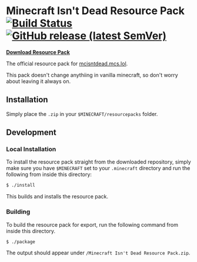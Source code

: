 # Minecraft Isn't Dead Resource Pack [![Build Status](https://travis-ci.com/jajaperson/MCID-Resource-Pack.svg?token=wgVJTQgX4rqyAqtmCUV9&branch=master)](https://travis-ci.com/jajaperson/MCID-Resource-Pack) [![GitHub release (latest SemVer)](https://img.shields.io/github/v/release/jajaperson/MCID-Resource-Pack)](https://github.com/jajaperson/MCID-Resource-Pack/releases)

**[Download Resource Pack](https://github.com/jajaperson/MCID-Resource-Pack/releases)**

The official resource pack for [mcisntdead.mcs.lol](https://mcisntdead.mcs.lol).

This pack doesn't change anythiing in vanilla minecraft, so don't worry about
leaving it always on.

## Installation

Simply place the `.zip` in your `$MINECRAFT/resourcepacks` folder.

## Development

### Local Installation

To install the resource pack straight from the downloaded repository, simply
make sure you have `$MINECRAFT` set to your `.minecraft` directory and run the
following from inside this directory:

```sh
$ ./install
```

This builds and installs the resource pack.

### Building

To build the resource pack for export, run the following command from inside
this directory.

```sh
$ ./package
```

The output should appear under `/Minecraft Isn't Dead Resource Pack.zip`.
